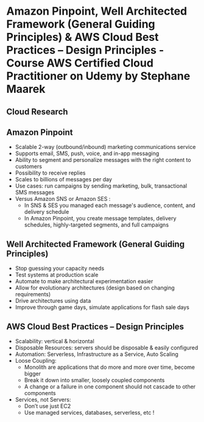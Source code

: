 # Amazon Pinpoint, Well Architected Framework (General Guiding Principles) & AWS Cloud Best Practices – Design Principles - Course AWS Certified Cloud Practitioner on Udemy by Stephane Maarek

## Cloud Research
## Amazon Pinpoint
- Scalable 2-way (outbound/inbound) marketing communications service
- Supports email, SMS, push, voice, and in-app messaging
- Ability to segment and personalize messages with the right content to customers
- Possibility to receive replies
- Scales to billions of messages per day
- Use cases: run campaigns by sending marketing, bulk, transactional SMS messages
- Versus Amazon SNS or Amazon SES :
	- In SNS & SES you managed each message's audience, content, and delivery schedule
	- In Amazon Pinpoint, you create message templates, delivery schedules, highly-targeted segments, and full campaigns

## Well Architected Framework (General Guiding Principles)
- Stop guessing your capacity needs
- Test systems at production scale
- Automate to make architectural experimentation easier
- Allow for evolutionary architectures (design based on changing requirements)
- Drive architectures using data
- Improve through game days, simulate applications for flash sale days

## AWS Cloud Best Practices – Design Principles
- Scalability: vertical & horizontal
- Disposable Resources: servers should be disposable & easily configured
- Automation: Serverless, Infrastructure as a Service, Auto Scaling
- Loose Coupling:
	- Monolith are applications that do more and more over time, become bigger
	- Break it down into smaller, loosely coupled components
	- A change or a failure in one component should not cascade to other components
- Services, not Servers:
	- Don’t use just EC2
	- Use managed services, databases, serverless, etc !
